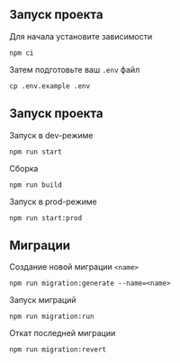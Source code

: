 ## Запуск проекта
Для начала установите зависимости
```shell
npm ci
```

Затем подготовьте ваш `.env` файл
```shell
cp .env.example .env
```

## Запуск проекта
Запуск в dev-режиме
```shell
npm run start
```

Сборка
```shell
npm run build
```

Запуск в prod-режиме
```shell
npm run start:prod
```

## Миграции
Создание новой миграции `<name>`
```shell
npm run migration:generate --name=<name>
```

Запуск миграций
```shell
npm run migration:run
```

Откат последней миграции
```shell
npm run migration:revert
```
